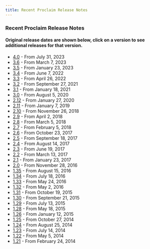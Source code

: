 ```yaml
---
title: Recent Proclaim Release Notes
---
```


### Recent Proclaim Release Notes
#### Original release dates are shown below, click on a version to see additional releases for that version.
* [4.0](http://faithlife.github.io/ProclaimReleaseNotes/4.0/ReleaseNotes.html) - From July 31, 2023
* [3.6](http://faithlife.github.io/ProclaimReleaseNotes/3.6/ReleaseNotes.html) - From March 7, 2023
* [3.5](http://faithlife.github.io/ProclaimReleaseNotes/3.5/ReleaseNotes.html) - From January 23, 2023
* [3.4](http://faithlife.github.io/ProclaimReleaseNotes/3.4/ReleaseNotes.html) - From June 7, 2022
* [3.3](http://faithlife.github.io/ProclaimReleaseNotes/3.3/ReleaseNotes.html) - From April 26, 2022
* [3.2](http://faithlife.github.io/ProclaimReleaseNotes/3.2/ReleaseNotes.html) - From September 27, 2021
* [3.1](http://faithlife.github.io/ProclaimReleaseNotes/3.1/ReleaseNotes.html) - From January 18, 2021
* [3.0](http://faithlife.github.io/ProclaimReleaseNotes/3.0/ReleaseNotes.html) - From August 5, 2020
* [2.12](http://faithlife.github.io/ProclaimReleaseNotes/2.12/ReleaseNotes.html) - From January 27, 2020
* [2.11](http://faithlife.github.io/ProclaimReleaseNotes/2.11/ReleaseNotes.html) - From January 7, 2019
* [2.10](http://faithlife.github.io/ProclaimReleaseNotes/2.10/ReleaseNotes.html) - From November 26, 2018
* [2.9](http://faithlife.github.io/ProclaimReleaseNotes/2.9/ReleaseNotes.html) - From April 2, 2018
* [2.8](http://faithlife.github.io/ProclaimReleaseNotes/2.8/ReleaseNotes.html) - From March 5, 2018
* [2.7](http://faithlife.github.io/ProclaimReleaseNotes/2.7/ReleaseNotes.html) - From February 5, 2018
* [2.6](http://faithlife.github.io/ProclaimReleaseNotes/2.6/ReleaseNotes.html) - From October 23, 2017
* [2.5](http://faithlife.github.io/ProclaimReleaseNotes/2.5/ReleaseNotes.html) - From September 18, 2017
* [2.4](http://faithlife.github.io/ProclaimReleaseNotes/2.4/ReleaseNotes.html) - From August 14, 2017
* [2.3](http://faithlife.github.io/ProclaimReleaseNotes/2.3/ReleaseNotes.html) - From June 19, 2017
* [2.2](http://faithlife.github.io/ProclaimReleaseNotes/2.2/ReleaseNotes.html) - From March 13, 2017
* [2.1](http://faithlife.github.io/ProclaimReleaseNotes/2.1/ReleaseNotes.html) - From January 23, 2017
* [2.0](http://faithlife.github.io/ProclaimReleaseNotes/2.0/ReleaseNotes.html) - From November 28, 2016
* [1.35](http://faithlife.github.io/ProclaimReleaseNotes/1.35/ReleaseNotes.html) - From August 15, 2016
* [1.34](http://faithlife.github.io/ProclaimReleaseNotes/1.34/ReleaseNotes.html) - From July 18, 2016
* [1.33](http://faithlife.github.io/ProclaimReleaseNotes/1.33/ReleaseNotes.html) - From May 24, 2016
* [1.32](http://faithlife.github.io/ProclaimReleaseNotes/1.32/ReleaseNotes.html) - From May 2, 2016
* [1.31](http://faithlife.github.io/ProclaimReleaseNotes/1.31/ReleaseNotes.html) - From October 19, 2015
* [1.30](http://faithlife.github.io/ProclaimReleaseNotes/1.30/ReleaseNotes.html) - From September 21, 2015
* [1.29](http://faithlife.github.io/ProclaimReleaseNotes/1.29/ReleaseNotes.html) - From July 13, 2015
* [1.28](http://faithlife.github.io/ProclaimReleaseNotes/1.28/ReleaseNotes.html) - From May 18, 2015
* [1.26](http://faithlife.github.io/ProclaimReleaseNotes/1.26/ReleaseNotes.html) - From January 12, 2015
* [1.25](http://faithlife.github.io/ProclaimReleaseNotes/1.25/ReleaseNotes.html) - From October 27, 2014
* [1.24](http://faithlife.github.io/ProclaimReleaseNotes/1.24/ReleaseNotes.html) - From August 25, 2014
* [1.23](http://faithlife.github.io/ProclaimReleaseNotes/1.23/ReleaseNotes.html) - From July 14, 2014
* [1.22](http://faithlife.github.io/ProclaimReleaseNotes/1.22/ReleaseNotes.html) - From May 5, 2014
* [1.21](http://faithlife.github.io/ProclaimReleaseNotes/1.21/ReleaseNotes.html) - From February 24, 2014
